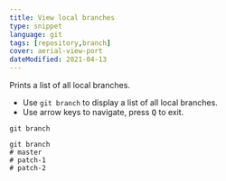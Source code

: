 ```yaml
---
title: View local branches
type: snippet
language: git
tags: [repository,branch]
cover: aerial-view-port
dateModified: 2021-04-13
---
```


Prints a list of all local branches.

- Use `git branch` to display a list of all local branches.
- Use arrow keys to navigate, press <kbd>Q</kbd> to exit.

```shell
git branch
```

```shell
git branch
# master
# patch-1
# patch-2
```
